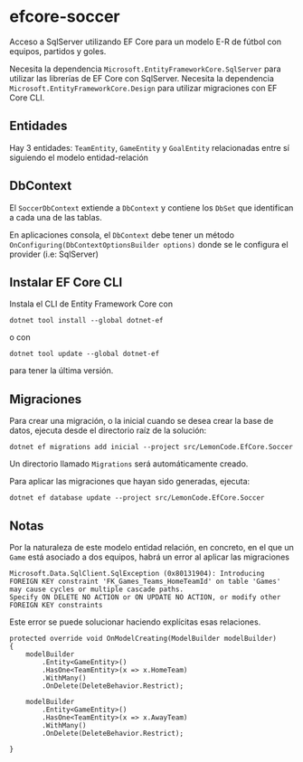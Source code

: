 # efcore-soccer

Acceso a SqlServer utilizando EF Core para un modelo E-R de fútbol con equipos, partidos y goles.

Necesita la dependencia `Microsoft.EntityFrameworkCore.SqlServer` para utilizar las librerías de EF Core con SqlServer.
Necesita la dependencia `Microsoft.EntityFrameworkCore.Design` para utilizar migraciones con EF Core CLI.

## Entidades
Hay 3 entidades: `TeamEntity`, `GameEntity` y `GoalEntity` relacionadas entre sí siguiendo el modelo entidad-relación

## DbContext
El `SoccerDbContext` extiende a `DbContext` y contiene los `DbSet` que identifican a cada una de las tablas.

En aplicaciones consola, el `DbContext` debe tener un método `OnConfiguring(DbContextOptionsBuilder options)` donde se le configura el provider (i.e: SqlServer)

## Instalar EF Core CLI
Instala el CLI de Entity Framework Core con
```
dotnet tool install --global dotnet-ef
```
o con
```
dotnet tool update --global dotnet-ef
```
para tener la última versión.

## Migraciones
Para crear una migración, o la inicial cuando se desea crear la base de datos, ejecuta desde el directorio raíz de la solución:
```
dotnet ef migrations add inicial --project src/LemonCode.EfCore.Soccer
```

Un directorio llamado `Migrations` será automáticamente creado.

Para aplicar las migraciones que hayan sido generadas, ejecuta:
```
dotnet ef database update --project src/LemonCode.EfCore.Soccer
```

## Notas
Por la naturaleza de este modelo entidad relación, en concreto, en el que un `Game` está asociado a dos equipos, habrá un error al aplicar las migraciones
```
Microsoft.Data.SqlClient.SqlException (0x80131904): Introducing FOREIGN KEY constraint 'FK_Games_Teams_HomeTeamId' on table 'Games' may cause cycles or multiple cascade paths. 
Specify ON DELETE NO ACTION or ON UPDATE NO ACTION, or modify other FOREIGN KEY constraints
```

Este error se puede solucionar haciendo explícitas esas relaciones.

```
protected override void OnModelCreating(ModelBuilder modelBuilder)
{
    modelBuilder
        .Entity<GameEntity>()
        .HasOne<TeamEntity>(x => x.HomeTeam)
        .WithMany()
        .OnDelete(DeleteBehavior.Restrict);

    modelBuilder
        .Entity<GameEntity>()
        .HasOne<TeamEntity>(x => x.AwayTeam)
        .WithMany()
        .OnDelete(DeleteBehavior.Restrict);

}
```